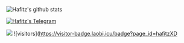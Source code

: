 ![Hafitz's github stats](https://github-readme-stats.vercel.app/api?username=breakdowns&show_icons=true&theme=default&count_private=true)

<a href="https://t.me/hafitzXD">
  <img alt="Hafitz's Telegram" src="https://img.shields.io/badge/2CA5E0?style=social&logo=telegram&logoColor=white&label=@hafitzXD" />
</a>

<a href="https://t.me/hafitzXD"> <img src="https://img.shields.io/badge/@hafitzXD-blue?style=social&logo=Telegram" /></a>
![visitors](https://visitor-badge.laobi.icu/badge?page_id=hafitzXD
